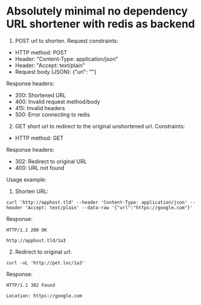 # Absolutely minimal no dependency URL shortener with redis as backend

1. POST url to shorten. Request constraints:
- HTTP method: POST
- Header: "Content-Type: application/json"
- Header: "Accept: text/plain"
- Request body (JSON): {"url": "<url to shorten>"}

Response headers:
- 200: Shortened URL
- 400: Invalid request method/body
- 415: Invalid headers
- 500: Error connecting to redis

2. GET short url to redirect to the original unshortened url. Constraints:
- HTTP method: GET

Response headers:
- 302: Redirect to original URL
- 400: URL not found

Usage example:
1. Shorten URL:

```
curl 'http://apphost.tld' --header 'Content-Type: application/json' --header 'Accept: text/plain' --data-raw '{"url":"https://google.com"}'
```

Response:

```
HTTP/1.1 200 OK

http://apphost.tld/1a3
```

2. Redirect to original url:

```
curl -vL 'http://pet.loc/1a3'
```

Response:

```
HTTP/1.1 302 Found

Location: https://google.com
```
